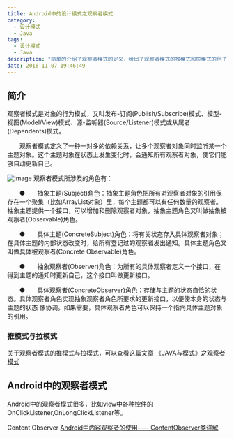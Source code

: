 ```yaml
---
title: Android中的设计模式之观察者模式
category:
  - 设计模式
  - Java
tags:
  - 设计模式
  - Java
description: "简单的介绍了观察者模式的定义，给出了观察者模式的推模式和拉模式的例子。Android中用到观察者模式的地方也很多，比如Content Observer"
date: 2016-11-07 19:46:49
---
```

## 简介
观察者模式是对象的行为模式，又叫发布-订阅(Publish/Subscribe)模式、模型-视图(Model/View)模式、源-监听器(Source/Listener)模式或从属者(Dependents)模式。

　　观察者模式定义了一种一对多的依赖关系，让多个观察者对象同时监听某一个主题对象。这个主题对象在状态上发生变化时，会通知所有观察者对象，使它们能够自动更新自己。

![image](/assets/img/observer_pattern/observer.png)
观察者模式所涉及的角色有：

　　●　　抽象主题(Subject)角色：抽象主题角色把所有对观察者对象的引用保存在一个聚集（比如ArrayList对象）里，每个主题都可以有任何数量的观察者。抽象主题提供一个接口，可以增加和删除观察者对象，抽象主题角色又叫做抽象被观察者(Observable)角色。

　　●　　具体主题(ConcreteSubject)角色：将有关状态存入具体观察者对象；在具体主题的内部状态改变时，给所有登记过的观察者发出通知。具体主题角色又叫做具体被观察者(Concrete Observable)角色。

　　●　　抽象观察者(Observer)角色：为所有的具体观察者定义一个接口，在得到主题的通知时更新自己，这个接口叫做更新接口。

　　●　　具体观察者(ConcreteObserver)角色：存储与主题的状态自恰的状态。具体观察者角色实现抽象观察者角色所要求的更新接口，以便使本身的状态与主题的状态 像协调。如果需要，具体观察者角色可以保持一个指向具体主题对象的引用。

### 推模式与拉模式
关于观察者模式的推模式与拉模式，可以查看这篇文章
[《JAVA与模式》之观察者模式](http://www.cnblogs.com/java-my-life/archive/2012/05/16/2502279.html)

## Android中的观察者模式
Android中的观察者模式很多，比如view中各种控件的OnClickListener,OnLongClickListener等。

Content Observer
[Android中内容观察者的使用---- ContentObserver类详解](http://blog.csdn.net/qinjuning/article/details/7047607)

